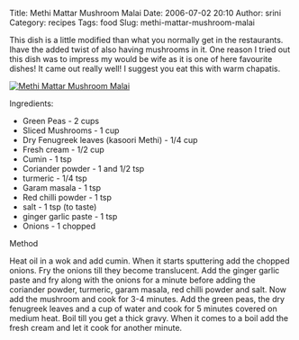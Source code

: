 Title: Methi Mattar Mushroom Malai
Date: 2006-07-02 20:10
Author: srini
Category: recipes
Tags: food
Slug: methi-mattar-mushroom-malai

This dish is a little modified than
what you normally get in the restaurants. Ihave the added twist of also
having mushrooms in it. One reason I tried out this dish was to impress
my would be wife as it is one of here favourite dishes! It came out
really well! I suggest you eat this with warm chapatis.

[![Methi Mattar Mushroom Malai]({filename}/wp-content/uploads/2006/07/Methi-Mattar-Mushroom-Malai.jpg "Methi Mattar Mushroom Malai")]({filename}/wp-content/uploads/2009/11/Methi-Mattar-Mushroom-Malai.jpg)  

Ingredients:  


-   Green Peas - 2 cups
-   Sliced Mushrooms - 1 cup
-   Dry Fenugreek leaves (kasoori
    Methi) - 1/4 cup
-   Fresh cream - 1/2 cup
-   Cumin - 1 tsp
-   Coriander powder - 1 and 1/2
    tsp
-   turmeric - 1/4 tsp
-   Garam masala - 1 tsp
-   Red chilli powder - 1 tsp
-   salt - 1 tsp (to taste)
-   ginger garlic paste - 1 tsp
-   Onions - 1 chopped

Method

Heat oil in a wok and add cumin. When
it starts sputtering add the chopped onions. Fry the onions till they
become translucent. Add the ginger garlic paste and fry along with the
onions for a minute before adding the coriander powder, turmeric, garam
masala, red chilli powder and salt. Now add the mushroom and cook for
3-4 minutes. Add the green peas, the dry fenugreek leaves and a cup of
water and cook for 5 minutes covered on medium heat. Boil till you get a
thick gravy. When it comes to a boil add the fresh cream and let it cook
for another minute.
